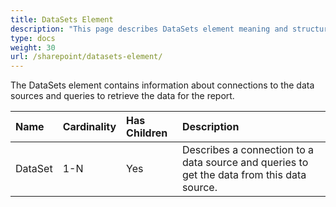 ```yaml
---
title: DataSets Element
description: "This page describes DataSets element meaning and structure which may be used while configuring Aspose.Words for SharePoint reports."
type: docs
weight: 30
url: /sharepoint/datasets-element/
---
```


The DataSets element contains information about connections to the data sources and queries to retrieve the data for the report.

|Name|Cardinality|Has Children|Description|
| :- | :- | :- | :- |
|DataSet|1-N|Yes|Describes a connection to a data source and queries to get the data from this data source.|
